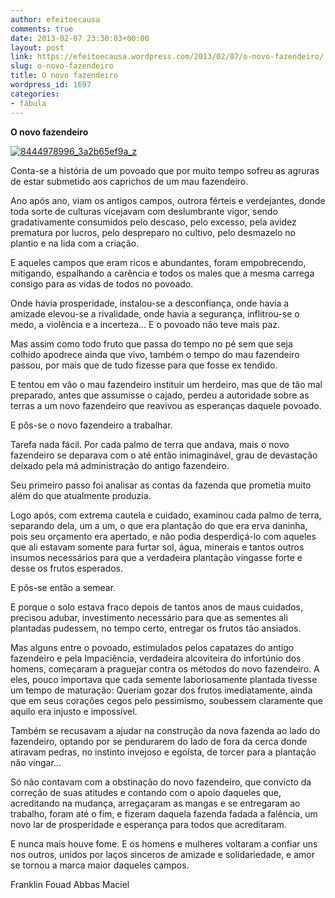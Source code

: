```yaml
---
author: efeitoecausa
comments: true
date: 2013-02-07 23:30:03+00:00
layout: post
link: https://efeitoecausa.wordpress.com/2013/02/07/o-novo-fazendeiro/
slug: o-novo-fazendeiro
title: O novo fazendeiro
wordpress_id: 1697
categories:
- fábula
---
```


**O novo fazendeiro**




[![8444978996_3a2b65ef9a_z](http://efeitoecausa.files.wordpress.com/2013/02/8444978996_3a2b65ef9a_z.jpg)](http://efeitoecausa.files.wordpress.com/2013/02/8444978996_3a2b65ef9a_z.jpg) [
](http://efeitoecausa.files.wordpress.com/2013/02/8444978996_3a2b65ef9a_z.jpg)




Conta-se a história de um povoado que por muito tempo sofreu as agruras de estar submetido aos caprichos de um mau fazendeiro.




Ano após ano, viam os antigos campos, outrora férteis e verdejantes, donde toda sorte de culturas vicejavam com deslumbrante vigor, sendo gradativamente consumidos pelo descaso, pelo excesso, pela avidez prematura por lucros, pelo despreparo no cultivo, pelo desmazelo no plantio e na lida com a criação.




E aqueles campos que eram ricos e abundantes, foram empobrecendo, mitigando, espalhando a carência e todos os males que a mesma carrega consigo para as vidas de todos no povoado.




Onde havia prosperidade, instalou-se a desconfiança, onde havia a amizade elevou-se a rivalidade, onde havia a segurança, inflitrou-se o medo, a violência e a incerteza... E o povoado não teve mais paz.




Mas assim como todo fruto que passa do tempo no pé sem que seja colhido apodrece ainda que vivo, também o tempo do mau fazendeiro passou, por mais que de tudo fizesse para que fosse ex tendido.




E tentou em vão o mau fazendeiro instituir um herdeiro, mas que de tão mal preparado, antes que assumisse o cajado, perdeu a autoridade sobre as terras a um novo fazendeiro que reavivou as esperanças daquele povoado.




E pôs-se o novo fazendeiro a trabalhar.




Tarefa nada fácil. Por cada palmo de terra que andava, mais o novo fazendeiro se deparava com o até então inimaginável, grau de devastação deixado pela má administração do antigo fazendeiro.




Seu primeiro passo foi analisar as contas da fazenda que prometia muito além do que atualmente produzia.




Logo após, com extrema cautela e cuidado, examinou cada palmo de terra, separando dela, um a um, o que era plantação do que era erva daninha, pois seu orçamento era apertado, e não podia desperdiçá-lo com aqueles que ali estavam somente para furtar sol, água, minerais e tantos outros insumos necessários para que a verdadeira plantação vingasse forte e desse os frutos esperados.




E pôs-se então a semear.




E porque o solo estava fraco depois de tantos anos de maus cuidados, precisou adubar, investimento necessário para que as sementes ali plantadas pudessem, no tempo certo, entregar os frutos tão ansiados.




Mas alguns entre o povoado, estimulados pelos capatazes do antigo fazendeiro e pela Impaciência, verdadeira alcoviteira do infortúnio dos homens, começaram a praguejar contra os métodos do novo fazendeiro. A eles, pouco importava que cada semente laboriosamente plantada tivesse um tempo de maturação: Queriam gozar dos frutos imediatamente, ainda que em seus corações cegos pelo pessimismo, soubessem claramente que aquilo era injusto e impossível. 




Também se recusavam a ajudar na construção da nova fazenda ao lado do fazendeiro, optando por se pendurarem do lado de fora da cerca donde atiravam pedras, no instinto invejoso e egoísta, de torcer para a plantação não vingar...




Só não contavam com a obstinação do novo fazendeiro, que convicto da correção de suas atitudes e contando com o apoio daqueles que, acreditando na mudança, arregaçaram as mangas e se entregaram ao trabalho, foram até o fim, e fizeram daquela fazenda fadada a falência, um novo lar de prosperidade e esperança para todos que acreditaram. 




E nunca mais houve fome. E os homens e mulheres voltaram a confiar uns nos outros, unidos por laços sinceros de amizade e solidariedade, e amor se tornou a marca maior daqueles campos.







Franklin Fouad Abbas Maciel
